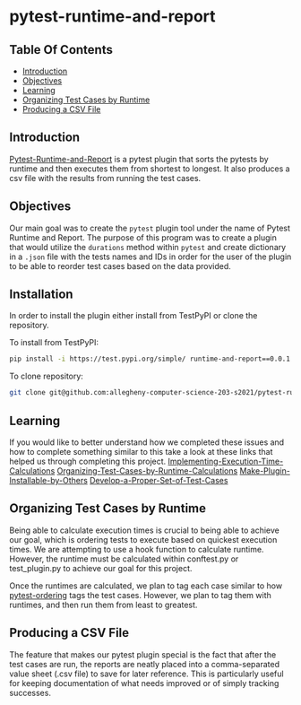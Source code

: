 # pytest-runtime-and-report

## Table Of Contents
- [Introduction](#Introduction)
- [Objectives](#Objectives)
- [Learning](#Learning)
- [Organizing Test Cases by Runtime](#Organizing-Test-Cases-by-Runtime)
- [Producing a CSV File](#Producing-a-CSV-File)

## Introduction

[Pytest-Runtime-and-Report](https://test.pypi.org/project/runtime-and-report/0.0.1/) is a pytest plugin that sorts the pytests by runtime and then executes them from shortest to longest. It also produces a csv file with the results from running the test cases.

## Objectives

Our main goal was to create the `pytest` plugin tool under the name of Pytest Runtime and Report. The purpose of this program was to create a plugin that would utilize the `durations` method within `pytest` and create dictionary in a `.json` file with the tests names and IDs in order for the user of the plugin to be able to reorder test cases based on the data provided.

## Installation

In order to install the plugin either install from TestPyPI or clone the repository.

To install from TestPyPI:

```bash
pip install -i https://test.pypi.org/simple/ runtime-and-report==0.0.1
```

To clone repository:

```bash
git clone git@github.com:allegheny-computer-science-203-s2021/pytest-runtime-and-report.git
```


## Learning

If you would like to better understand how we completed these issues and how to complete something similar to this take a look at these links that helped us through completing this project.
[Implementing-Execution-Time-Calculations](https://stackoverflow.com/questions/1557571/how-do-i-get-time-of-a-python-programs-execution)
[Organizing-Test-Cases-by-Runtime-Calculations](https://pytest-ordering.readthedocs.io/en/develop/)
[Make-Plugin-Installable-by-Others](https://docs.pytest.org/en/stable/writing_plugins.html)
[Develop-a-Proper-Set-of-Test-Cases](https://realpython.com/python-testing/)

## Organizing Test Cases by Runtime

Being able to calculate execution times is crucial to being able to achieve our goal, which is ordering tests to execute based on quickest execution times. We are attempting to use a hook function to calculate runtime. However, the runtime must be calculated within conftest.py or test_plugin.py to achieve our goal for this project.

Once the runtimes are calculated, we plan to tag each case similar to how [pytest-ordering](https://pypi.org/project/pytest-order/) tags the test cases. However, we plan to tag them with runtimes, and then run them from least to greatest.

## Producing a CSV File

The feature that makes our pytest plugin special is the fact that after the test cases are run, the reports are neatly placed into a comma-separated value sheet (.csv file) to save for later reference. This is particularly useful for keeping documentation of what needs improved or of simply tracking successes.
